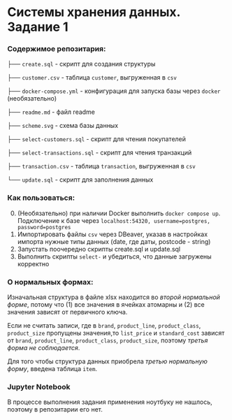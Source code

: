 # Системы хранения данных. Задание 1

### Содержимое репозитария:

├── ``create.sql`` - скрипт для создания структуры

├── ``customer.csv`` - таблица ``customer``, выгруженная в ``csv``

├── ``docker-compose.yml`` - конфигурация для запуска базы через ``docker`` (необязательно)

├── ``readme.md`` - файл readme

├── ``scheme.svg`` - схема базы данных

├── ``select-customers.sql`` - скрипт для чтения покупателей

├── ``select-transactions.sql`` - скрипт для чтения транзакций

├── ``transaction.csv`` - таблица ``transaction``, выгруженная в ``csv``

└── ``update.sql`` - скрипт для заполнения данных

### Как пользоваться:

0. (Необязательно) при наличии Docker выполнить ``docker compose up``. Подключение к базе через ``localhost:54320, username=postgres, password=postgres``
1. Импортировать файлы ``csv`` через DBeaver, указав в настройках импорта нужные типы данных (date, где даты, postcode - string)
2. Запустать поочередно скрипты create.sql и update.sql
3. Выполнить скрипты ``select-`` и убедиться, что данные загружены корректно

### О нормальных формах:

Изначальная структура в файле xlsx находится во *второй нормальной форме*, потому что (1) все значения в ячейках атомарны и (2) все значения зависят от первичного ключа.

Если не считать записи, где в ``brand``, ``product_line``, ``product_class``, ``product_size`` пропущены значения,то ``list_price`` и ``standard_cost`` зависят от ``brand``, ``product_line``, ``product_class``, ``product_size``, поэтому *третья форма не соблюдается*.

Для того чтобы структура данных приобрела *третью нормальную форму*, введена таблица ``item``.

### Jupyter Notebook

В процессе выполнения задания применения ноутбуку не нашлось, поэтому в репозитарии его нет.